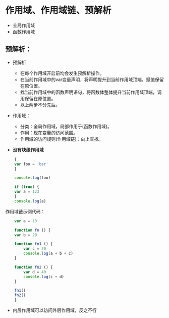 # 作用域、作用域链、预解析

- 全局作用域
- 函数作用域

## 预解析：

- 预解析
    - 在每个作用域开启前均会发生预解析操作。
    - 在当前作用域中的var变量声明，将声明提升到当前作用域顶端，赋值保留在原位置。
    - 找当前作用域中的函数声明语句，将函数体整体提升当前作用域顶端，调用保留在原位置。
    - 以上两步不分先后。


- 作用域：
    - 分类：全局作用域，局部作用于(函数作用域)。
    - 作用：现在变量的访问范围。
    - 作用域的访问规则(作用域链)：向上查找。


- **没有块级作用域**

```javascript
    {
    var foo = 'bar'
    }

    console.log(foo)

    if (true) {
    var a = 123
    }
    console.log(a)
```

作用域链示例代码：

```javascript
    var a = 10

    function fn () {
    var b = 20

    function fn1 () {
        var c = 30
        console.log(a + b + c)
    }

    function fn2 () {
        var d = 40
        console.log(c + d)
    }

    fn1()
    fn2()
    }
```

- 内层作用域可以访问外层作用域，反之不行